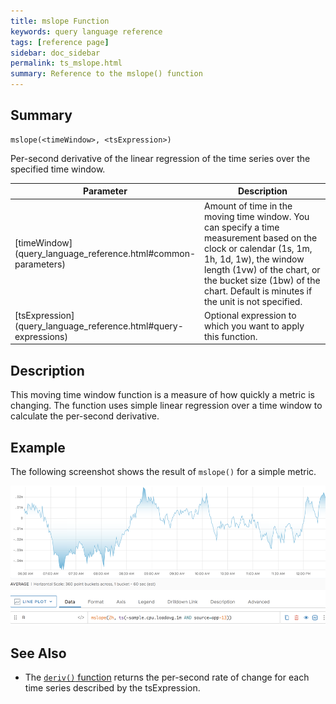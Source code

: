 ```yaml
---
title: mslope Function
keywords: query language reference
tags: [reference page]
sidebar: doc_sidebar
permalink: ts_mslope.html
summary: Reference to the mslope() function
---
```


## Summary
```
mslope(<timeWindow>, <tsExpression>)
```

Per-second derivative of the linear regression of the time series over the specified time window.


<table style="width: 100%;">
<tbody>
<thead>
<tr><th width="20%">Parameter</th><th width="80%">Description</th></tr>
</thead>
<tr>
<td markdown="span">[timeWindow](query_language_reference.html#common-parameters)</td>
<td markdown="span">Amount of time in the moving time window. You can specify a time measurement based on the clock or calendar (1s, 1m, 1h, 1d, 1w), the window length (1vw) of the chart, or the bucket size (1bw) of the chart. Default is minutes if the unit is not specified.</td></tr>
<tr>
<td markdown="span"> [tsExpression](query_language_reference.html#query-expressions)</td>
<td>Optional expression to which you want to apply this function. </td>
</tr>
</tbody>
</table>

## Description

This moving time window function is a measure of how quickly a metric is changing. The function uses simple linear regression over a time window to calculate the per-second derivative.

<!---
`mslope()` differs from similar functions as follows:
* rate() -- In contrast to `rate()`, `mslope()` uses more than two smaples using simple linear regression (also called least-squares regression)
* integral() --
* integrate() --

Note: I expect confusion from our uses about whether to use this or integral or integrate.  We should clearly call out the differences.  One difference i can think of is that this function considers more points in computing the rate of change.
--->

## Example

The following screenshot shows the result of `mslope()` for a simple metric.

![mslope function](images/ts_mslope.png)

## See Also

* The [`deriv()` function](ts_deriv.html) returns the per-second rate of change for each time series described by the tsExpression.
